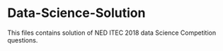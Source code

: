 # Data-Science-Solution
This files contains solution of NED ITEC  2018 data Science Competition questions. 
